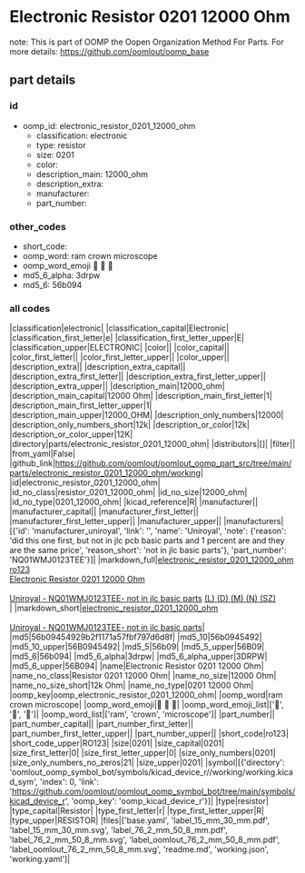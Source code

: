 # Electronic Resistor 0201 12000 Ohm  

note: This is part of OOMP the Oopen Organization Method For Parts. For more details: https://github.com/oomlout/oomp_base

##  part details





### id
* oomp_id: electronic_resistor_0201_12000_ohm
  * classification: electronic
  * type: resistor
  * size: 0201
  * color: 
  * description_main: 12000_ohm
  * description_extra: 
  * manufacturer: 
  * part_number: 

### other_codes
* short_code: 
* oomp_word: ram crown microscope
* oomp_word_emoji :ram: :crown: :microscope:
* md5_6_alpha: 3drpw
* md5_6: 56b094

### all codes 
|classification|electronic|
|classification_capital|Electronic|
|classification_first_letter|e|
|classification_first_letter_upper|E|
|classification_upper|ELECTRONIC|
|color||
|color_capital||
|color_first_letter||
|color_first_letter_upper||
|color_upper||
|description_extra||
|description_extra_capital||
|description_extra_first_letter||
|description_extra_first_letter_upper||
|description_extra_upper||
|description_main|12000_ohm|
|description_main_capital|12000 Ohm|
|description_main_first_letter|1|
|description_main_first_letter_upper|1|
|description_main_upper|12000_OHM|
|description_only_numbers|12000|
|description_only_numbers_short|12k|
|description_or_color|12k|
|description_or_color_upper|12K|
|directory|parts/electronic_resistor_0201_12000_ohm|
|distributors|[]|
|filter||
|from_yaml|False|
|github_link|https://github.com/oomlout/oomlout_oomp_part_src/tree/main/parts/electronic_resistor_0201_12000_ohm/working|
|id|electronic_resistor_0201_12000_ohm|
|id_no_class|resistor_0201_12000_ohm|
|id_no_size|12000_ohm|
|id_no_type|0201_12000_ohm|
|kicad_reference|R|
|manufacturer||
|manufacturer_capital||
|manufacturer_first_letter||
|manufacturer_first_letter_upper||
|manufacturer_upper||
|manufacturers|[{'id': 'manufacturer_uniroyal', 'link': '', 'name': 'Uniroyal', 'note': {'reason': 'did this one first, but not in jlc pcb basic parts and 1 percent are and they are the same price', 'reason_short': 'not in jlc basic parts'}, 'part_number': 'NQ01WMJ0123TEE'}]|
|markdown_full|[electronic_resistor_0201_12000_ohm](https://github.com/oomlout/oomlout_oomp_part_src/tree/main/parts/electronic_resistor_0201_12000_ohm/working)<br>[ro123](https://github.com/oomlout/oomlout_oomp_part_src/tree/main/parts/electronic_resistor_0201_12000_ohm/working)<br>[Electronic Resistor 0201 12000 Ohm](https://github.com/oomlout/oomlout_oomp_part_src/tree/main/parts/electronic_resistor_0201_12000_ohm/working)<br><br>[Uniroyal - NQ01WMJ0123TEE- not in jlc basic parts]() [(L)  ](https://www.lcsc.com/search?q=NQ01WMJ0123TEE)[(D)  ](https://www.digikey.com/en/products?keywords=NQ01WMJ0123TEE)[(M)  ](https://www.mouser.com/Search/Refine?Keyword=NQ01WMJ0123TEE)[(N)  ](https://www.newark.com/search?st=NQ01WMJ0123TEE)[(SZ)  ](https://so.szlcsc.com/global.html?k=NQ01WMJ0123TEE)<br>|
|markdown_short|[electronic_resistor_0201_12000_ohm](https://github.com/oomlout/oomlout_oomp_part_src/tree/main/parts/electronic_resistor_0201_12000_ohm/working)<br><br>[Uniroyal - NQ01WMJ0123TEE- not in jlc basic parts]()|
|md5|56b09454929b2f1171a57fbf797d6d8f|
|md5_10|56b0945492|
|md5_10_upper|56B0945492|
|md5_5|56b09|
|md5_5_upper|56B09|
|md5_6|56b094|
|md5_6_alpha|3drpw|
|md5_6_alpha_upper|3DRPW|
|md5_6_upper|56B094|
|name|Electronic Resistor 0201 12000 Ohm|
|name_no_class|Resistor 0201 12000 Ohm|
|name_no_size|12000 Ohm|
|name_no_size_short|12k Ohm|
|name_no_type|0201 12000 Ohm|
|oomp_key|oomp_electronic_resistor_0201_12000_ohm|
|oomp_word|ram crown microscope|
|oomp_word_emoji|:ram: :crown: :microscope:|
|oomp_word_emoji_list|[':ram:', ':crown:', ':microscope:']|
|oomp_word_list|['ram', 'crown', 'microscope']|
|part_number||
|part_number_capital||
|part_number_first_letter||
|part_number_first_letter_upper||
|part_number_upper||
|short_code|ro123|
|short_code_upper|RO123|
|size|0201|
|size_capital|0201|
|size_first_letter|0|
|size_first_letter_upper|0|
|size_only_numbers|0201|
|size_only_numbers_no_zeros|21|
|size_upper|0201|
|symbol|[{'directory': 'oomlout_oomp_symbol_bot/symbols/kicad_device_r//working/working.kicad_sym', 'index': 0, 'link': 'https://github.com/oomlout/oomlout_oomp_symbol_bot/tree/main/symbols/kicad_device_r', 'oomp_key': 'oomp_kicad_device_r'}]|
|type|resistor|
|type_capital|Resistor|
|type_first_letter|r|
|type_first_letter_upper|R|
|type_upper|RESISTOR|
|files|['base.yaml', 'label_15_mm_30_mm.pdf', 'label_15_mm_30_mm.svg', 'label_76_2_mm_50_8_mm.pdf', 'label_76_2_mm_50_8_mm.svg', 'label_oomlout_76_2_mm_50_8_mm.pdf', 'label_oomlout_76_2_mm_50_8_mm.svg', 'readme.md', 'working.json', 'working.yaml']|
